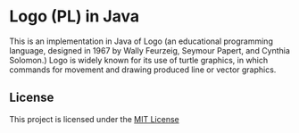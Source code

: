 # Logo (PL) in Java
This is an implementation in Java of Logo (an educational programming language, designed in 1967 by Wally Feurzeig, Seymour Papert, and Cynthia Solomon.)
Logo is widely known for its use of turtle graphics, in which commands for movement and drawing produced line or vector graphics.
## License

This project is licensed under the [MIT License](LICENSE.md)

